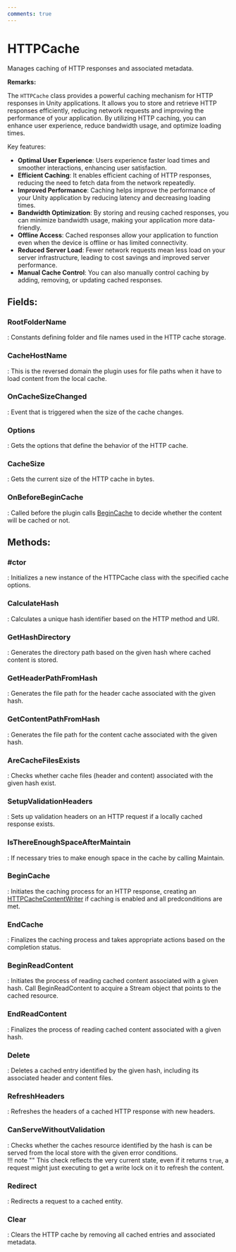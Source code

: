```yaml
---
comments: true
---
```

# HTTPCache

Manages caching of HTTP responses and associated metadata. 

**Remarks:**

The `HTTPCache` class provides a powerful caching mechanism for HTTP responses in Unity applications.  It allows you to store and retrieve HTTP responses efficiently, reducing network requests and improving  the performance of your application. By utilizing HTTP caching, you can enhance user experience, reduce  bandwidth usage, and optimize loading times. 

 Key features: 

- **Optimal User Experience**: Users experience faster load times and smoother interactions, enhancing user satisfaction.
- **Efficient Caching**: It enables efficient caching of HTTP responses, reducing the need to fetch data from the network repeatedly.
- **Improved Performance**: Caching helps improve the performance of your Unity application by reducing latency and decreasing loading times.
- **Bandwidth Optimization**: By storing and reusing cached responses, you can minimize bandwidth usage, making your application more data-friendly.
- **Offline Access**: Cached responses allow your application to function even when the device is offline or has limited connectivity.
- **Reduced Server Load**: Fewer network requests mean less load on your server infrastructure, leading to cost savings and improved server performance.
- **Manual Cache Control**: You can also manually control caching by adding, removing, or updating cached responses.



## **Fields**:
### **RootFolderName**
: Constants defining folder and file names used in the HTTP cache storage. 
### **CacheHostName**
: This is the reversed domain the plugin uses for file paths when it have to load content from the local cache. 
### **OnCacheSizeChanged**
: Event that is triggered when the size of the cache changes. 
### **Options**
: Gets the options that define the behavior of the HTTP cache. 
### **CacheSize**
: Gets the current size of the HTTP cache in bytes. 
### **OnBeforeBeginCache**
: Called before the plugin calls [BeginCache](../Caching/HTTPCache.md#begincache) to decide whether the content will be cached or not. 
## **Methods**:

### **#ctor**
: Initializes a new instance of the HTTPCache class with the specified cache options. 

### **CalculateHash**
: Calculates a unique hash identifier based on the HTTP method and URI. 

### **GetHashDirectory**
: Generates the directory path based on the given hash where cached content is stored. 

### **GetHeaderPathFromHash**
: Generates the file path for the header cache associated with the given hash. 

### **GetContentPathFromHash**
: Generates the file path for the content cache associated with the given hash. 

### **AreCacheFilesExists**
: Checks whether cache files (header and content) associated with the given hash exist. 

### **SetupValidationHeaders**
: Sets up validation headers on an HTTP request if a locally cached response exists. 

### **IsThereEnoughSpaceAfterMaintain**
: If necessary tries to make enough space in the cache by calling Maintain. 

### **BeginCache**
: Initiates the caching process for an HTTP response, creating an [HTTPCacheContentWriter](../Caching/HTTPCacheContentWriter.md) if caching is enabled and all predconditions are met. 

### **EndCache**
: Finalizes the caching process and takes appropriate actions based on the completion status. 

### **BeginReadContent**
: Initiates the process of reading cached content associated with a given hash. Call BeginReadContent to acquire a Stream object that points to the cached resource. 

### **EndReadContent**
: Finalizes the process of reading cached content associated with a given hash. 

### **Delete**
: Deletes a cached entry identified by the given hash, including its associated header and content files. 

### **RefreshHeaders**
: Refreshes the headers of a cached HTTP response with new headers. 

### **CanServeWithoutValidation**
: Checks whether the caches resource identified by the hash is can be served from the local store with the given error conditions.  
	!!! note ""
		This check reflects the very current state, even if it returns `true`, a request might just executing to get a write lock on it to refresh the content.


### **Redirect**
: Redirects a request to a cached entity. 

### **Clear**
: Clears the HTTP cache by removing all cached entries and associated metadata. 